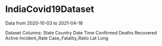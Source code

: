 # IndiaCovid19Dataset
Data from 2020-10-03 	to   	2021-04-18 

Dataset Columns:
  State
  Country
  Date
  Time
  Confirmed
  Deaths
  Recovered
  Active
  Incident_Rate
  Case_Fatality_Ratio
  Lat
  Long
